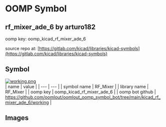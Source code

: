 # OOMP Symbol  
## rf_mixer_ade_6  by arturo182  
  
oomp key: oomp_kicad_rf_mixer_ade_6  
  
source repo at: [https://gitlab.com/kicad/libraries/kicad-symbols](https://gitlab.com/kicad/libraries/kicad-symbols)  
## Symbol  
  
[![working.png](working_600.png)](working.png)  
| name | value | 
| --- | --- | 
| symbol name | RF_Mixer | 
| library name | RF_Mixer | 
| oomp key | oomp_kicad_rf_mixer_ade_6 | 
| oomp bot github | https://github.com/oomlout/oomlout_oomp_symbol_bot/tree/main/kicad_rf_mixer_ade_6/working | 
## Images  
